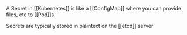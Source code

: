 A Secret in [[Kubernetes]] is like a [[ConfigMap]] where you can provide files, etc to [[Pod]]s.

Secrets are typically stored in plaintext on the [[etcd]] server